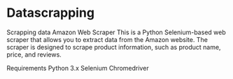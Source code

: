 # Datascrapping
Scrapping data
Amazon Web Scraper
This is a Python Selenium-based web scraper that allows you to extract data from the Amazon website. 
The scraper is designed to scrape product information, such as product name, price, and reviews.

Requirements
Python 3.x
Selenium
Chromedriver

